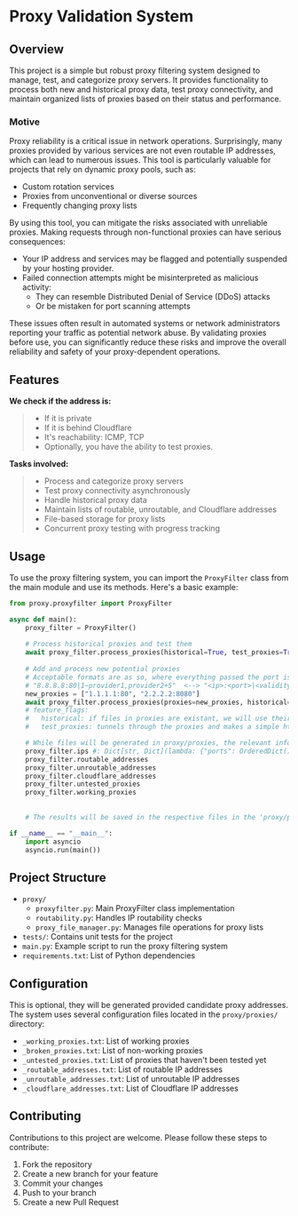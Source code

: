 # Proxy Validation System

## Overview

This project is a simple but robust proxy filtering system designed to manage, test, and categorize proxy servers. It provides functionality to process both new and historical proxy data, test proxy connectivity, and maintain organized lists of proxies based on their status and performance. 

### Motive
Proxy reliability is a critical issue in network operations. Surprisingly, many proxies provided by various services are not even routable IP addresses, which can lead to numerous issues. This tool is particularly valuable for projects that rely on dynamic proxy pools, such as:
- Custom rotation services
- Proxies from unconventional or diverse sources
- Frequently changing proxy lists

By using this tool, you can mitigate the risks associated with unreliable proxies. Making requests through non-functional proxies can have serious consequences:
- Your IP address and services may be flagged and potentially suspended by your hosting provider.
- Failed connection attempts might be misinterpreted as malicious activity:
    - They can resemble Distributed Denial of Service (DDoS) attacks
    - Or be mistaken for port scanning attempts

These issues often result in automated systems or network administrators reporting your traffic as potential network abuse. By validating proxies before use, you can significantly reduce these risks and improve the overall reliability and safety of your proxy-dependent operations.

## Features

**We check if the address is:**
>-   If it is private
>-  If it is behind Cloudflare
>-  It's reachability: ICMP, TCP
>-  Optionally, you have the ability to test proxies.

**Tasks involved:**
>- Process and categorize proxy servers
>- Test proxy connectivity asynchronously
>- Handle historical proxy data
>- Maintain lists of routable, unroutable, and Cloudflare addresses
>- File-based storage for proxy lists
>- Concurrent proxy testing with progress tracking

## Usage

To use the proxy filtering system, you can import the `ProxyFilter` class from the main module and use its methods. Here's a basic example:

```python
from proxy.proxyfilter import ProxyFilter

async def main():
    proxy_filter = ProxyFilter()
    
    # Process historical proxies and test them
    await proxy_filter.process_proxies(historical=True, test_proxies=True)
    
    # Add and process new potential proxies
    # Acceptable formats are as so, where everything passed the port is optional:
    # "8.8.8.8:80|1~provider1,provider2+5"  <--> "<ip>:<port>|<validity>~<*providers>+<calls>" <--> 
    new_proxies = ["1.1.1.1:80", "2.2.2.2:8080"]
    await proxy_filter.process_proxies(proxies=new_proxies, historical=True, test_proxies=True)
    # feature_flags:
    #   historical: if files in proxies are existant, we will use their information to avoid reprocessing already 
    #   test_proxies: tunnels through the proxies and makes a simple http request, if functional the proxy is validated.

    # While files will be generated in proxy/proxies, the relevant information will be also accessible after processing in:
    proxy_filter.ips #: Dict[str, Dict](lambda: {"ports": OrderedDict(), "routable": False, "cloudflare": False})
    proxy_filter.routable_addresses
    proxy_filter.unroutable_addresses
    proxy_filter.cloudflare_addresses
    proxy_filter.untested_proxies
    proxy_filter.working_proxies
    
    
    # The results will be saved in the respective files in the 'proxy/proxies/' directory

if __name__ == "__main__":
    import asyncio
    asyncio.run(main())
```

## Project Structure

- `proxy/`
  - `proxyfilter.py`: Main ProxyFilter class implementation
  - `routability.py`: Handles IP routability checks
  - `proxy_file_manager.py`: Manages file operations for proxy lists
- `tests/`: Contains unit tests for the project
- `main.py`: Example script to run the proxy filtering system
- `requirements.txt`: List of Python dependencies

## Configuration
This is optional, they will be generated provided candidate proxy addresses.
The system uses several configuration files located in the `proxy/proxies/` directory:
- `_working_proxies.txt`: List of working proxies
- `_broken_proxies.txt`: List of non-working proxies
- `_untested_proxies.txt`: List of proxies that haven't been tested yet
- `_routable_addresses.txt`: List of routable IP addresses
- `_unroutable_addresses.txt`: List of unroutable IP addresses
- `_cloudflare_addresses.txt`: List of Cloudflare IP addresses

## Contributing

Contributions to this project are welcome. Please follow these steps to contribute:

1. Fork the repository
2. Create a new branch for your feature
3. Commit your changes
4. Push to your branch
5. Create a new Pull Request
